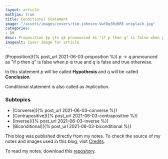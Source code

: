 ```yaml
---
layout: article
mathjax: true
title: Conditional Statement
image: "/assets/images/covers/tim-johnson-Vwf8q3RzBRE-unsplash.jpg"
categories:
- DM
desc: Proposition $p \to q$ pronounced as "if p then q" is false when p is true and q is false and true otherwise. 
imagealt: Cover Image for article
---
```


[Proposition]({% post_url 2021-06-03-proposition %}) $p \to q$ pronounced as "if p then q" is false when *p* is true and *q* is false and true otherwise.

































































































































































































































































































































































































In this statement *p* will be called <b>Hypothesis</b> and q will be called <b>Conclusion</b>.

Conditional statement is also called as *Implication*.

### Subtopics
- [Converse]({% post_url 2021-06-03-converse %})
- [Contrapositive]({% post_url 2021-06-03-contrapositive %})
- [Inverse]({% post_url 2021-06-03-inverse %})
- [Biconditional]({% post_url 2021-06-03-biconditional %})

This blog was published directly from my notes.
To check the source of my notes and images used in this blog, visit <a href="/credits.html" target="_blank">Credits</a>.

To read my notes, download this <a href="https://github.com/bovem/CS" target="blank">repository</a>.